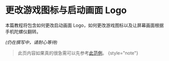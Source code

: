 # 更改游戏图标与启动画面 Logo

本篇教程将包含如何更改启动画面 Logo，如何更改游戏图标以及让屏幕画面根据手机陀螺仪翻转。

_(仍在撰写中，请耐心等待)_

> 此页内容如果真的很急需可以先参考[此范例](https://github.com/eslym/rmmz-cordova/tree/main/example)。
{style="note"}

